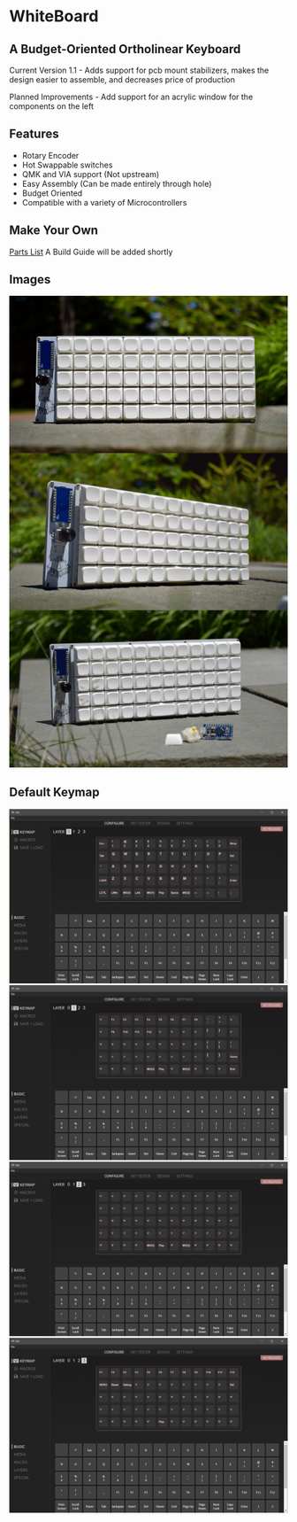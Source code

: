 # WhiteBoard

## A Budget-Oriented Ortholinear Keyboard

Current Version 1.1 - Adds support for pcb mount stabilizers, makes the design easier to assemble, and decreases price of production

Planned Improvements - Add support for an acrylic window for the components on the left

## Features
- Rotary Encoder
- Hot Swappable switches
- QMK and VIA support (Not upstream)
- Easy Assembly (Can be made entirely through hole)
- Budget Oriented
- Compatible with a variety of Microcontrollers

## Make Your Own
[Parts List](PartsList.md)
A Build Guide will be added shortly

## Images
![Keyboard](resources/photoshoot.png)

## Default Keymap
![1](resources/keymap1.png)
![2](resources/keymap2.png)
![3](resources/keymap3.png)
![4](resources/keymap4.png)

